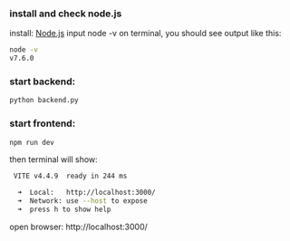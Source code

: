 ### install and check node.js

install: [Node.js](https://nodejs.org/en)
input node -v on terminal, you should see output like this:
```sh
node -v
v7.6.0
```


### start backend:

```sh
python backend.py
```

### start frontend:

```sh
npm run dev
```

then terminal will show: 
```sh
 VITE v4.4.9  ready in 244 ms

  ➜  Local:   http://localhost:3000/
  ➜  Network: use --host to expose
  ➜  press h to show help

```

open browser: http://localhost:3000/
